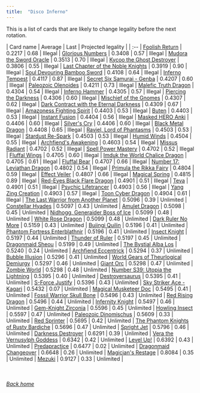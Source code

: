 ```yaml
---
title:  "Disco Inferno"
---
```


This is a list of cards that are likely to change legality before the next rotation.

| Card name | Average | Last | Projected legality |
| :-- |
[Foolish Return](https://db.ygoprodeck.com/card/?search=Foolish%20Return) | 0.2217 | 0.68 | Illegal |
[Glorious Numbers](https://db.ygoprodeck.com/card/?search=Glorious%20Numbers) | 0.3408 | 0.57 | Illegal |
[Mudora the Sword Oracle](https://db.ygoprodeck.com/card/?search=Mudora%20the%20Sword%20Oracle) | 0.3513 | 0.70 | Illegal |
[Kycoo the Ghost Destroyer](https://db.ygoprodeck.com/card/?search=Kycoo%20the%20Ghost%20Destroyer) | 0.3806 | 0.55 | Illegal |
[Last Chapter of the Noble Knights](https://db.ygoprodeck.com/card/?search=Last%20Chapter%20of%20the%20Noble%20Knights) | 0.3919 | 0.90 | Illegal |
[Soul Devouring Bamboo Sword](https://db.ygoprodeck.com/card/?search=Soul%20Devouring%20Bamboo%20Sword) | 0.4108 | 0.64 | Illegal |
[Inferno Tempest](https://db.ygoprodeck.com/card/?search=Inferno%20Tempest) | 0.4117 | 0.87 | Illegal |
[Secret Six Samurai - Genba](https://db.ygoprodeck.com/card/?search=Secret%20Six%20Samurai%20-%20Genba) | 0.4207 | 0.60 | Illegal |
[Paleozoic Olenoides](https://db.ygoprodeck.com/card/?search=Paleozoic%20Olenoides) | 0.4211 | 0.73 | Illegal |
[Malefic Truth Dragon](https://db.ygoprodeck.com/card/?search=Malefic%20Truth%20Dragon) | 0.4304 | 0.54 | Illegal |
[Inferno Hammer](https://db.ygoprodeck.com/card/?search=Inferno%20Hammer) | 0.4305 | 0.57 | Illegal |
[Piercing the Darkness](https://db.ygoprodeck.com/card/?search=Piercing%20the%20Darkness) | 0.4306 | 0.60 | Illegal |
[Mischief of the Gnomes](https://db.ygoprodeck.com/card/?search=Mischief%20of%20the%20Gnomes) | 0.4307 | 0.62 | Illegal |
[Dark Contract with the Eternal Darkness](https://db.ygoprodeck.com/card/?search=Dark%20Contract%20with%20the%20Eternal%20Darkness) | 0.4309 | 0.67 | Illegal |
[Amazoness Fighting Spirit](https://db.ygoprodeck.com/card/?search=Amazoness%20Fighting%20Spirit) | 0.4403 | 0.53 | Illegal |
[Buten](https://db.ygoprodeck.com/card/?search=Buten) | 0.4403 | 0.53 | Illegal |
[Instant Fusion](https://db.ygoprodeck.com/card/?search=Instant%20Fusion) | 0.4404 | 0.56 | Illegal |
[Masked HERO Anki](https://db.ygoprodeck.com/card/?search=Masked%20HERO%20Anki) | 0.4406 | 0.60 | Illegal |
[Silver's Cry](https://db.ygoprodeck.com/card/?search=Silver's%20Cry) | 0.4406 | 0.60 | Illegal |
[Black Metal Dragon](https://db.ygoprodeck.com/card/?search=Black%20Metal%20Dragon) | 0.4408 | 0.65 | Illegal |
[Raviel, Lord of Phantasms](https://db.ygoprodeck.com/card/?search=Raviel,%20Lord%20of%20Phantasms) | 0.4503 | 0.53 | Illegal |
[Stardust Re-Spark](https://db.ygoprodeck.com/card/?search=Stardust%20Re-Spark) | 0.4503 | 0.53 | Illegal |
[Humid Winds](https://db.ygoprodeck.com/card/?search=Humid%20Winds) | 0.4504 | 0.55 | Illegal |
[Archfiend's Awakening](https://db.ygoprodeck.com/card/?search=Archfiend's%20Awakening) | 0.4603 | 0.54 | Illegal |
[Missus Radiant](https://db.ygoprodeck.com/card/?search=Missus%20Radiant) | 0.4702 | 0.52 | Illegal |
[Spell Power Mastery](https://db.ygoprodeck.com/card/?search=Spell%20Power%20Mastery) | 0.4702 | 0.52 | Illegal |
[Fluffal Wings](https://db.ygoprodeck.com/card/?search=Fluffal%20Wings) | 0.4705 | 0.60 | Illegal |
[Imduk the World Chalice Dragon](https://db.ygoprodeck.com/card/?search=Imduk%20the%20World%20Chalice%20Dragon) | 0.4705 | 0.61 | Illegal |
[Fluffal Bear](https://db.ygoprodeck.com/card/?search=Fluffal%20Bear) | 0.4707 | 0.66 | Illegal |
[Number 17: Leviathan Dragon](https://db.ygoprodeck.com/card/?search=Number%2017:%20Leviathan%20Dragon) | 0.4802 | 0.54 | Illegal |
[Primula the Rikka Fairy](https://db.ygoprodeck.com/card/?search=Primula%20the%20Rikka%20Fairy) | 0.4804 | 0.59 | Illegal |
[Effect Veiler](https://db.ygoprodeck.com/card/?search=Effect%20Veiler) | 0.4807 | 0.66 | Illegal |
[Magical Spring](https://db.ygoprodeck.com/card/?search=Magical%20Spring) | 0.4815 | 0.89 | Illegal |
[Red-Eyes Black Flare Dragon](https://db.ygoprodeck.com/card/?search=Red-Eyes%20Black%20Flare%20Dragon) | 0.4901 | 0.51 | Illegal |
[Teva](https://db.ygoprodeck.com/card/?search=Teva) | 0.4901 | 0.51 | Illegal |
[Psychic Lifetrancer](https://db.ygoprodeck.com/card/?search=Psychic%20Lifetrancer) | 0.4903 | 0.56 | Illegal |
[Yang Zing Creation](https://db.ygoprodeck.com/card/?search=Yang%20Zing%20Creation) | 0.4903 | 0.57 | Illegal |
[Toon Cyber Dragon](https://db.ygoprodeck.com/card/?search=Toon%20Cyber%20Dragon) | 0.4904 | 0.61 | Illegal |
[The Last Warrior from Another Planet](https://db.ygoprodeck.com/card/?search=The%20Last%20Warrior%20from%20Another%20Planet) | 0.5096 | 0.39 | Unlimited |
[Constellar Hyades](https://db.ygoprodeck.com/card/?search=Constellar%20Hyades) | 0.5097 | 0.43 | Unlimited |
[Amulet Dragon](https://db.ygoprodeck.com/card/?search=Amulet%20Dragon) | 0.5098 | 0.45 | Unlimited |
[Nidhogg, Generaider Boss of Ice](https://db.ygoprodeck.com/card/?search=Nidhogg,%20Generaider%20Boss%20of%20Ice) | 0.5099 | 0.48 | Unlimited |
[White Rose Dragon](https://db.ygoprodeck.com/card/?search=White%20Rose%20Dragon) | 0.5099 | 0.48 | Unlimited |
[Dark Ruler No More](https://db.ygoprodeck.com/card/?search=Dark%20Ruler%20No%20More) | 0.5159 | 0.43 | Unlimited |
[Bujingi Quilin](https://db.ygoprodeck.com/card/?search=Bujingi%20Quilin) | 0.5196 | 0.41 | Unlimited |
[Phantom Fortress Enterblathnir](https://db.ygoprodeck.com/card/?search=Phantom%20Fortress%20Enterblathnir) | 0.5196 | 0.41 | Unlimited |
[Insect Knight](https://db.ygoprodeck.com/card/?search=Insect%20Knight) | 0.5197 | 0.44 | Unlimited |
[Thunder of Ruler](https://db.ygoprodeck.com/card/?search=Thunder%20of%20Ruler) | 0.5197 | 0.45 | Unlimited |
[Dragonmaid Sheou](https://db.ygoprodeck.com/card/?search=Dragonmaid%20Sheou) | 0.5199 | 0.49 | Unlimited |
[The Bystial Alba Los](https://db.ygoprodeck.com/card/?search=The%20Bystial%20Alba%20Los) | 0.5240 | 0.24 | Unlimited |
[Archfiend Eccentrick](https://db.ygoprodeck.com/card/?search=Archfiend%20Eccentrick) | 0.5294 | 0.37 | Unlimited |
[Bubble Illusion](https://db.ygoprodeck.com/card/?search=Bubble%20Illusion) | 0.5296 | 0.41 | Unlimited |
[World Gears of Theurlogical Demiurgy](https://db.ygoprodeck.com/card/?search=World%20Gears%20of%20Theurlogical%20Demiurgy) | 0.5297 | 0.46 | Unlimited |
[Giant Orc](https://db.ygoprodeck.com/card/?search=Giant%20Orc) | 0.5298 | 0.47 | Unlimited |
[Zombie World](https://db.ygoprodeck.com/card/?search=Zombie%20World) | 0.5298 | 0.48 | Unlimited |
[Number S39: Utopia the Lightning](https://db.ygoprodeck.com/card/?search=Number%20S39:%20Utopia%20the%20Lightning) | 0.5395 | 0.40 | Unlimited |
[Destroyersaurus](https://db.ygoprodeck.com/card/?search=Destroyersaurus) | 0.5395 | 0.41 | Unlimited |
[S-Force Justify](https://db.ygoprodeck.com/card/?search=S-Force%20Justify) | 0.5396 | 0.43 | Unlimited |
[Sky Striker Ace - Kagari](https://db.ygoprodeck.com/card/?search=Sky%20Striker%20Ace%20-%20Kagari) | 0.5432 | 0.07 | Unlimited |
[Magical Musketeer Doc](https://db.ygoprodeck.com/card/?search=Magical%20Musketeer%20Doc) | 0.5495 | 0.41 | Unlimited |
[Fossil Warrior Skull Bone](https://db.ygoprodeck.com/card/?search=Fossil%20Warrior%20Skull%20Bone) | 0.5496 | 0.43 | Unlimited |
[Red Rising Dragon](https://db.ygoprodeck.com/card/?search=Red%20Rising%20Dragon) | 0.5496 | 0.44 | Unlimited |
[Infernity Knight](https://db.ygoprodeck.com/card/?search=Infernity%20Knight) | 0.5497 | 0.46 | Unlimited |
[Gem-Knight Zirconia](https://db.ygoprodeck.com/card/?search=Gem-Knight%20Zirconia) | 0.5596 | 0.45 | Unlimited |
[Howling Insect](https://db.ygoprodeck.com/card/?search=Howling%20Insect) | 0.5597 | 0.47 | Unlimited |
[Paleozoic Dinomischus](https://db.ygoprodeck.com/card/?search=Paleozoic%20Dinomischus) | 0.5609 | 0.33 | Unlimited |
[Red Sprinter](https://db.ygoprodeck.com/card/?search=Red%20Sprinter) | 0.5695 | 0.42 | Unlimited |
[The Phantom Knights of Rusty Bardiche](https://db.ygoprodeck.com/card/?search=The%20Phantom%20Knights%20of%20Rusty%20Bardiche) | 0.5696 | 0.47 | Unlimited |
[Spright Jet](https://db.ygoprodeck.com/card/?search=Spright%20Jet) | 0.5796 | 0.46 | Unlimited |
[Darkness Destroyer](https://db.ygoprodeck.com/card/?search=Darkness%20Destroyer) | 0.6291 | 0.39 | Unlimited |
[Vera the Vernusylph Goddess](https://db.ygoprodeck.com/card/?search=Vera%20the%20Vernusylph%20Goddess) | 0.6342 | 0.42 | Unlimited |
[Level Up!](https://db.ygoprodeck.com/card/?search=Level%20Up!) | 0.6392 | 0.43 | Unlimited |
[Predapractice](https://db.ygoprodeck.com/card/?search=Predapractice) | 0.6477 | 0.02 | Unlimited |
[Dragonmaid Changeover](https://db.ygoprodeck.com/card/?search=Dragonmaid%20Changeover) | 0.6648 | 0.26 | Unlimited |
[Magician's Restage](https://db.ygoprodeck.com/card/?search=Magician's%20Restage) | 0.8084 | 0.35 | Unlimited |
[Mezuki](https://db.ygoprodeck.com/card/?search=Mezuki) | 0.9127 | 0.33 | Unlimited |

<br>

###### [Back home](index)